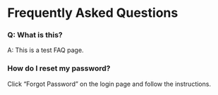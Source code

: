 # Frequently Asked Questions

### Q: What is this?
A: This is a test FAQ page.

### How do I reset my password?
Click “Forgot Password” on the login page and follow the instructions.

